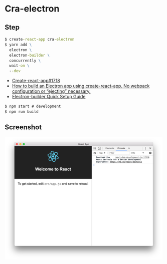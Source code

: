 # Cra-electron

## Step

```cmd
$ create-react-app cra-electron
$ yarn add \
  electron \
  electron-builder \
  concurrently \
  wait-on \
  --dev
```

- [Create-react-app#1718](https://github.com/facebookincubator/create-react-app/pull/1718)
- [How to build an Electron app using create-react-app. No webpack configuration or “ejecting” necessary.](https://medium.freecodecamp.org/building-an-electron-application-with-create-react-app-97945861647c)
- [Electron-builder Quick Setup Guide](https://github.com/electron-userland/electron-builder#quick-setup-guide)

```cmd
$ npm start # development
$ npm run build
```

## Screenshot

![](./docs/screen.png)